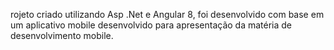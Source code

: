 rojeto criado utilizando Asp .Net e Angular 8, foi desenvolvido com base em um aplicativo mobile desenvolvido para apresentação da matéria de desenvolvimento mobile.